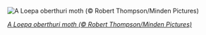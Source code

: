 
![A Loepa oberthuri moth (© Robert Thompson/Minden Pictures)](https://cn.bing.com//th?id=OHR.LoepaOberthuri_EN-US7208560265_1920x1080.jpg&rf=LaDigue_1920x1080.jpg&pid=hp)

*[A Loepa oberthuri moth (© Robert Thompson/Minden Pictures)](https://www.bing.com/search?q=Moth+Week&form=hpcapt&filters=HpDate%3a%2220210717_0700%22)*
